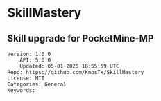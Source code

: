 # SkillMastery
## Skill upgrade for PocketMine-MP
```properties
Version: 1.0.0
    API: 5.0.0
    Updated: 05-01-2025 18:55:59 UTC
Repo: https://github.com/KnosTx/SkillMastery
License: MIT
Categories: General
Keywords: 
```